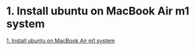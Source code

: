 # 1. Install ubuntu on MacBook Air m1 system
[1. Install ubuntu on MacBook Air m1 system](https://aiwithcloud.com/2022/09/19/1-_install_ubuntu_on_macbook_air_m1_system/)